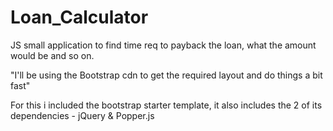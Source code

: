 # Loan_Calculator

JS small application to find time req to payback the loan, what the amount would be and so on.

"I'll be using the Bootstrap cdn to get the required layout and do things a bit fast"

For this i included the bootstrap starter template, it also includes the 2 of its dependencies - jQuery & Popper.js
